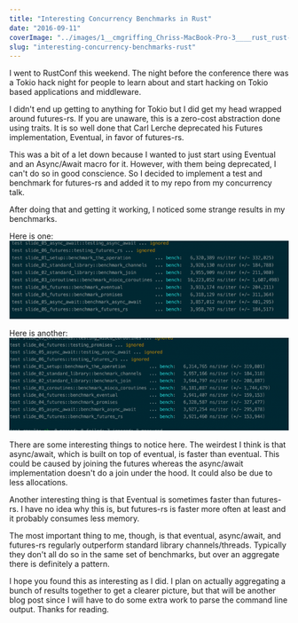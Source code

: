 ```yaml
---
title: "Interesting Concurrency Benchmarks in Rust"
date: "2016-09-11"
coverImage: "../images/1__cmgriffing_Chriss-MacBook-Pro-3____rust_rust-concurrency-talk__zsh__and_Desktop.png"
slug: "interesting-concurrency-benchmarks-rust"
---
```


I went to RustConf this weekend. The night before the conference there was a Tokio hack night for people to learn about and start hacking on Tokio based applications and middleware.

I didn't end up getting to anything for Tokio but I did get my head wrapped around futures-rs. If you are unaware, this is a zero-cost abstraction done using traits. It is so well done that Carl Lerche deprecated his Futures implementation, Eventual, in favor of futures-rs.

This was a bit of a let down because I wanted to just start using Eventual and an Async/Await macro for it. However, with them being deprecated, I can't do so in good conscience. So I decided to implement a test and benchmark for futures-rs and added it to my repo from my concurrency talk.

After doing that and getting it working, I noticed some strange results in my benchmarks.

Here is one: ![Result Set 1](../images/1__cmgriffing_Chriss-MacBook-Pro-3____rust_rust-concurrency-talk__zsh__and_Desktop-768x215.png)

Here is another: ![1__cmgriffing_chriss-macbook-pro-3____rust_rust-concurrency-talk__zsh_](../images/1__cmgriffing_Chriss-MacBook-Pro-3____rust_rust-concurrency-talk__zsh_-768x254.png)

There are some interesting things to notice here. The weirdest I think is that async/await, which is built on top of eventual, is faster than eventual. This could be caused by joining the futures whereas the async/await implementation doesn't do a join under the hood. It could also be due to less allocations.

Another interesting thing is that Eventual is sometimes faster than futures-rs. I have no idea why this is, but futures-rs is faster more often at least and it probably consumes less memory.

The most important thing to me, though, is that eventual, async/await, and futures-rs regularly outperform standard library channels/threads. Typically they don't all do so in the same set of benchmarks, but over an aggregate there is definitely a pattern.

I hope you found this as interesting as I did. I plan on actually aggregating a bunch of results together to get a clearer picture, but that will be another blog post since I will have to do some extra work to parse the command line output. Thanks for reading.
